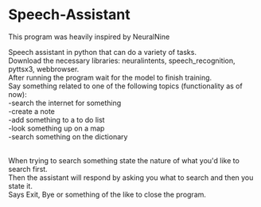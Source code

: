 # Speech-Assistant
This program was heavily inspired by NeuralNine

Speech assistant in python that can do a variety of tasks. </br>
Download the necessary libraries: neuralintents, speech_recognition, pyttsx3, webbrowser. </br>
After running the program wait for the model to finish training. </br>
Say something related to one of the following topics (functionality as of now): </br>
-search the internet for something </br>
-create a note </br> 
-add something to a to do list </br>
-look something up on a map </br>
-search something on the dictionary </br> </br>

When trying to search something state the nature of what you'd like to search first. </br>
Then the assistant will respond by asking you what to search and then you state it. </br>
Says Exit, Bye or something of the like to close the program.  </br>
